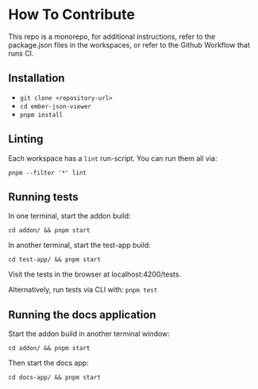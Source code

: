 # How To Contribute

This repo is a monorepo, for additional instructions, refer to the package.json files in the workspaces,
or refer to the Github Workflow that runs CI.

## Installation

- `git clone <repository-url>`
- `cd ember-json-viewer`
- `pnpm install`

## Linting

Each workspace has a `lint` run-script.
You can run them all via:

```
pnpm --filter '*' lint
```

## Running tests

In one terminal, start the addon build:

```
cd addon/ && pnpm start
```

In another terminal, start the test-app build:

```
cd test-app/ && pnpm start
```

Visit the tests in the browser at localhost:4200/tests.

Alternatively, run tests via CLI with: `pnpm test`

## Running the docs application

Start the addon build in another terminal window:

```
cd addon/ && pnpm start
```

Then start the docs app:

```
cd docs-app/ && pnpm start
```
